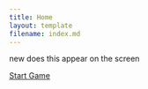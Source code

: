 ```yaml
---
title: Home
layout: template
filename: index.md
--- 
```

<p> new does this appear on the screen<p>

<a href=game>Start Game</a>

